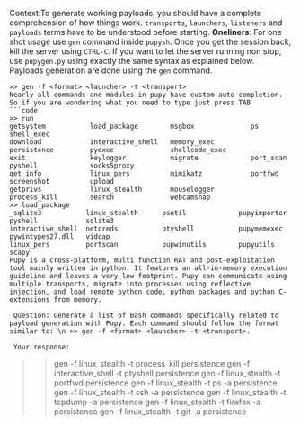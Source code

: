 Context:To generate working payloads, you should have a complete comprehension of how things work. `transports`, `launchers`, `listeners` and `payloads` terms have to be understood before starting.
**Oneliners**: For one shot usage use `gen` command inside `pupysh`. Once you get the session back, kill the server using `CTRL-C`. If you want to let the server running non stop, use `pupygen.py` using exactly the same syntax as explained below.  
Payloads generation are done using the `gen` command.
```
>> gen -f <format> <launcher> -t <transport>
Nearly all commands and modules in pupy have custom auto-completion. So if you are wondering what you need to type just press TAB
```code
>> run
getsystem           load_package        msgbox              ps                  shell_exec
download            interactive_shell   memory_exec         persistence         pyexec              shellcode_exec
exit                keylogger           migrate             port_scan           pyshell             socks5proxy
get_info            linux_pers          mimikatz            portfwd             screenshot          upload
getprivs            linux_stealth       mouselogger         process_kill        search              webcamsnap
>> load_package
_sqlite3           linux_stealth      psutil             pupyimporter       pyshell            sqlite3
interactive_shell  netcreds           ptyshell           pupymemexec        pywintypes27.dll   vidcap
linux_pers         portscan           pupwinutils        pupyutils          scapy
Pupy is a cross-platform, multi function RAT and post-exploitation tool mainly written in python. It features an all-in-memory execution guideline and leaves a very low footprint. Pupy can communicate using multiple transports, migrate into processes using reflective injection, and load remote python code, python packages and python C-extensions from memory.

 Question: Generate a list of Bash commands specifically related to payload generation with Pupy. Each command should follow the format similar to: \n >> gen -f <format> <launcher> -t <transport>. 

 Your response: 
```
>> gen -f linux_stealth -t process_kill persistence
>> gen -f interactive_shell -t ptyshell persistence
>> gen -f linux_stealth -t portfwd persistence
>> gen -f linux_stealth -t ps -a persistence
>> gen -f linux_stealth -t ssh -a persistence
>> gen -f linux_stealth -t tcpdump -a persistence
>> gen -f linux_stealth -t firefox -a persistence
>> gen -f linux_stealth -t git -a persistence
```